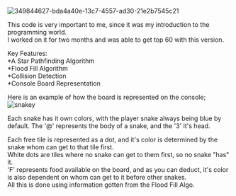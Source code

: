 ![349844627-bda4a40e-13c7-4557-ad30-21e2b7545c21](https://github.com/user-attachments/assets/a0f64758-c22a-4727-a6d7-2b4f48e584ac)  

This code is very important to me, since it was my introduction to the programming world.  
I worked on it for two months and was able to get top 60 with this version.

Key Features:  
*A Star Pathfinding Algorithm  
*Flood Fill Algorithm  
*Collision Detection  
*Console Board Representation  

Here is an example of how the board is represented on the console;  
![snakey](https://github.com/user-attachments/assets/131bc56e-0ff1-40d0-a1fe-8dc4ef8ca703)  

Each snake has it own colors, with the player snake always being blue by default. 
The '@' represents the body of a snake, and the '3' it's head.  

Each free tile is represented as a dot, and it's color is determined by the snake whom can get to that tile first.  
White dots are tiles where no snake can get to them first, so no snake "has" it.  
'F' represents food available on the board, and as you can deduct, it's color is also dependent on whom can get to it before other snakes.  
All this is done using information gotten from the Flood Fill Algo.


